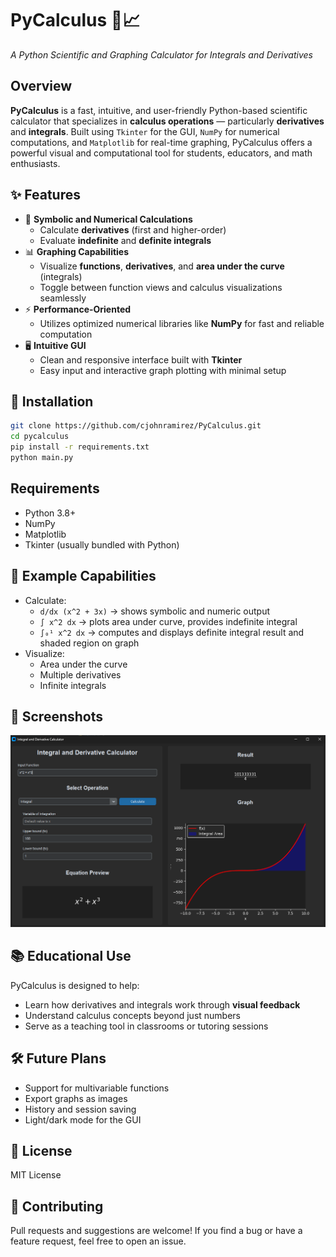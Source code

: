 # PyCalculus 🧮📈

*A Python Scientific and Graphing Calculator for Integrals and Derivatives*

## Overview

**PyCalculus** is a fast, intuitive, and user-friendly Python-based scientific calculator that specializes in **calculus operations** — particularly **derivatives** and **integrals**. Built using `Tkinter` for the GUI, `NumPy` for numerical computations, and `Matplotlib` for real-time graphing, PyCalculus offers a powerful visual and computational tool for students, educators, and math enthusiasts.

## ✨ Features

* 🔢 **Symbolic and Numerical Calculations**
   * Calculate **derivatives** (first and higher-order)
   * Evaluate **indefinite** and **definite integrals**
* 📊 **Graphing Capabilities**
   * Visualize **functions**, **derivatives**, and **area under the curve** (integrals)
   * Toggle between function views and calculus visualizations seamlessly
* ⚡ **Performance-Oriented**
   * Utilizes optimized numerical libraries like **NumPy** for fast and reliable computation
* 🖥️ **Intuitive GUI**
   * Clean and responsive interface built with **Tkinter**
   * Easy input and interactive graph plotting with minimal setup

## 🚀 Installation

```bash
git clone https://github.com/cjohnramirez/PyCalculus.git
cd pycalculus
pip install -r requirements.txt
python main.py
```

## Requirements

* Python 3.8+
* NumPy
* Matplotlib
* Tkinter (usually bundled with Python)

## 🧪 Example Capabilities

* Calculate:
   * `d/dx (x^2 + 3x)` → shows symbolic and numeric output
   * `∫ x^2 dx` → plots area under curve, provides indefinite integral
   * `∫₀¹ x^2 dx` → computes and displays definite integral result and shaded region on graph
* Visualize:
   * Area under the curve
   * Multiple derivatives
   * Infinite integrals

## 📸 Screenshots 
![PyCalculus](image.png)

## 📚 Educational Use

PyCalculus is designed to help:
* Learn how derivatives and integrals work through **visual feedback**
* Understand calculus concepts beyond just numbers
* Serve as a teaching tool in classrooms or tutoring sessions

## 🛠️ Future Plans

* Support for multivariable functions
* Export graphs as images
* History and session saving
* Light/dark mode for the GUI

## 📄 License

MIT License

## 🤝 Contributing

Pull requests and suggestions are welcome! If you find a bug or have a feature request, feel free to open an issue.